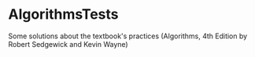 # AlgorithmsTests
Some solutions about the textbook's practices (Algorithms, 4th Edition by Robert Sedgewick and Kevin Wayne) 
